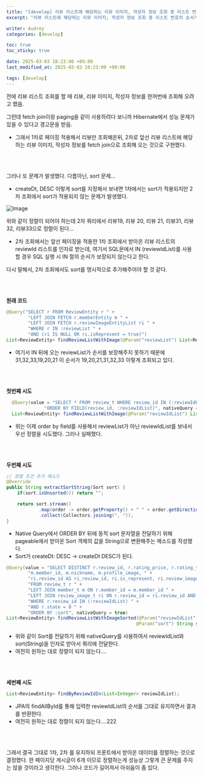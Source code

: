 ```yaml
---
title: "[develop] 리뷰 리스트에 해당하는 리뮤 이미지, 작성자 정보 조회 중 리스트 번호의 순서가 유지되지 않는 문제"
excerpt: "리뷰 리스트에 해당하는 리뮤 이미지, 작성자 정보 조회 중 리스트 번호의 순서가 유지되지 않는 문제"

writer: Audrey
categories: [develop]

toc: true
toc_sticky: true

date: 2025-03-03 18:23:00 +09:00
last_modified_at: 2025-03-03 18:23:00 +09:00

tags: [develop]
---
```



전에 리뷰 리스트 조회를 할 때 리뷰, 리뷰 이미지, 작성자 정보를 한꺼번에 조회해 오려고 했음. 

그런데 fetch join이랑 paging을 같이 사용하려다 보니까 Hibernate에서 성능 문제가 있을 수 있다고 경고문을 받음.

- 그래서 1차로 페이징 적용해서 리뷰만 조회해온뒤, 2차로 앞선 리뷰 리스트에 해당하는 리뷰 이미지, 작성자 정보를 fetch join으로 조회해 오는 것으로 구현했다.

<br>
<br>

그러나 또 문제가 발생했다. 다름아닌, sort 문제…

- createDt, DESC 이렇게 sort를 지정해서 보내면 1차에서는 sort가 적용되지만 2차 조회에서 sort가 적용되지 않는 문제가 발생했다.

![Image](https://github.com/user-attachments/assets/ba095999-bfc5-45c2-965a-29f3538cb937)

위와 같이 정렬이 되어야 하는데 2차 쿼리에서 리뷰19, 리뷰 20, 리뷰 21, 리뷰31, 리뷰32, 리뷰33으로 정렬이 된다…

- 2차 조회에서는 앞선 페이징을 적용한 1차 조회에서 받아온 리뷰 리스트의 reviewId 리스트를 인자로 받는데, 여기서 SQL문에서 IN (reviewIdList)를 사용할 경우 SQL 실행 시 IN 절의 순서가 보장되지 않는다고 한다.

다시 말해서, 2차 조회에서도 sort를 명시적으로 추가해주어야 할 것 같다.

<br>
<br>

**원래 코드**

```java
@Query("SELECT r FROM ReviewEntity r " +
        "LEFT JOIN FETCH r.memberEntity m " +
        "LEFT JOIN FETCH r.reviewImageEntityList ri " +
        "WHERE r IN :reviewList " +
        "AND (ri IS NULL OR ri.isRepresent = true)")
List<ReviewEntity> findReviewListWithImage(@Param("reviewList") List<ReviewEntity> reviewList);
```

- 여기서 IN 뒤에 오는 reviewList가 순서를 보장해주지 못하기 때문에 31,32,33,19,20,21 이 순서가 19,20,21,31,32,33 이렇게 조회되고 있다.

<br>
<br>

**첫번째 시도**

```java
  @Query(value = "SELECT * FROM review_t WHERE review_id IN (:reviewIdList) " +
              "ORDER BY FIELD(review_id, :reviewIdList)", nativeQuery = true)
  List<ReviewEntity> findReviewListWithImage(@Param("reviewIdList") List<Integer> reviewIdList);
```

- 위는 이제 order by field를 사용해서 reviewList가 아닌 reviewIdList를 보내서 우선 정렬을 시도했다. 그러나 실패했다.

<br>
<br>

**두번째 시도**

```java
// 정렬 조건 추가 메소드
@Override
public String extractSortString(Sort sort) {
    if(sort.isUnsorted()) return "";

    return sort.stream()
            .map(order -> order.getProperty() + " " + order.getDirection().name())
            .collect(Collectors.joining(", "));
}
```

- Native Query에서 ORDER BY 뒤에 동적 sort 문자열을 전달하기 위해 pageable에서 받아온 Sort 객체의 값을 String으로 변환해주는 메소드를 작성했다.
- Sort가 createDt: DESC → createDt DESC가 된다.

```java
@Query(value = "SELECT DISTINCT r.review_id, r.rating_price, r.rating_taste, r.state, r.create_dt, r.update_dt, r.content, r.location, r.product_id, " +
        "m.member_id, m.nickname, m.profile_image, " +
        "ri.review_id AS ri_review_id, ri.is_represent, ri.review_image_id, ri.review_image_path " +
        "FROM review_t r " +
        "LEFT JOIN member_t m ON r.member_id = m.member_id " +
        "LEFT JOIN review_image_t ri ON r.review_id = ri.review_id AND ri.is_represent = true " +
        "WHERE r.review_id IN (:reviewIdList) " +
        "AND r.state = 0 " +
        "ORDER BY :sort", nativeQuery = true)
List<ReviewEntity> findReviewListWithImageSorted(@Param("reviewIdList") List<Integer> reviewIdList,
                                                @Param("sort") String sort);
```

- 위와 같이 Sort를 전달하기 위해 nativeQuery를 사용하여서 reviewIdList와 sort(String)을 인자로 받아서 쿼리에 전달한다.
- 여전히 원하는 대로 정렬이 되지 않는다….

<br>
<br>

**세번째 시도**

```java
List<ReviewEntity> findByReviewIdIn(List<Integer> reviewIdList);
```

- JPA의 findAllById를 통해 입력한 reviewIdList의 순서를 그대로 유지하면서 결과를 반환한다.
- 여전히 원하는 대로 정렬이 되지 않는다….222

<br>
<br>

그래서 결국 그대로 1차, 2차 를 유지하되 프론트에서 받아온 데이터를 정렬하는 것으로 결정했다. 한 페이지당 게시글이 6개 이므로 정렬하는게 성능상 그렇게 큰 문제를 주지는 않을 것이라고 생각한다. 그러나 코드가 길어져서 아쉬움이 좀 있다.

